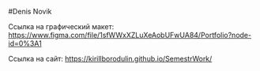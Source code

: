 #Denis Novik

Ссылка на графический макет: https://www.figma.com/file/1sfWWxXZLuXeAobUFwUA84/Portfolio?node-id=0%3A1

Ссылка на сайт: https://kirillborodulin.github.io/SemestrWork/
